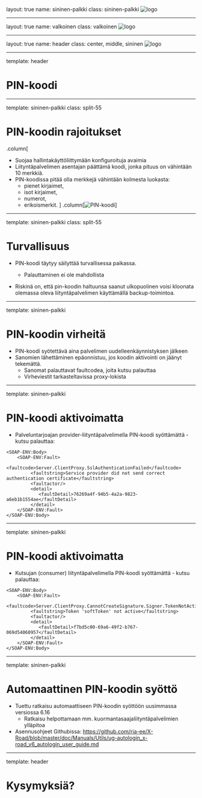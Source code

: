 layout: true
name: sininen-palkki
class: sininen-palkki
![logo](../suomifi_logo.svg)

---
layout: true
name: valkoinen
class: valkoinen
![logo](../suomifi_logo.svg)

---
layout: true
name: header
class: center, middle, sininen
![logo](../suomifi_logo.svg)

<!--DON'T TOUCH ABOVE THIS !!!!!! -->
---

template: header
# PIN-koodi

---

template: sininen-palkki
class: split-55

# PIN-koodin rajoitukset

.column[
- Suojaa hallintakäyttöliittymään konfiguroituja avaimia
- Liityntäpalvelimen asentajan päättämä koodi, jonka pituus on vähintään 10 merkkiä.
- PIN-koodissa pitää olla merkkejä vähintään kolmesta luokasta:
   - pienet kirjaimet,
   - isot kirjaimet,
   - numerot,
   - erikoismerkit.
]
.column[![PIN-koodi](../images/pin-koodi.png)]

---
template: sininen-palkki
class: split-55

# Turvallisuus

- PIN-koodi täytyy säilyttää turvallisessa paikassa.
   - Palauttaminen ei ole mahdollista
   
- Riskinä on, että pin-koodin haltuunsa saanut ulkopuolinen voisi kloonata olemassa oleva liityntäpalvelimen
käyttämällä backup-toimintoa. 


---

template: sininen-palkki

# PIN-koodin virheitä

- PIN-koodi syötettävä aina palvelimen uudelleenkäynnistyksen jälkeen
- Sanomien lähettäminen epäonnistuu, jos koodin aktivointi on jäänyt tekemättä.
   - Sanomat palauttavat faultcodea, joita kutsu palauttaa
   - Virheviestit tarkasteltavissa proxy-lokista
   
---

template: sininen-palkki

# PIN-koodi aktivoimatta
   
- Palveluntarjoajan provider-liityntäpalvelimella PIN-koodi syöttämättä - kutsu palauttaa:

```
<SOAP-ENV:Body>
    <SOAP-ENV:Fault>
         <faultcode>Server.ClientProxy.SslAuthenticationFailed</faultcode>
         <faultstring>Service provider did not send correct authentication certificate</faultstring>
         <faultactor/>
         <detail>
            <faultDetail>76269a4f-94b5-4a2a-9823-a6eb1b1554ae</faultDetail>
         </detail>
    </SOAP-ENV:Fault>
</SOAP-ENV:Body>
```

---

template: sininen-palkki

# PIN-koodi aktivoimatta

- Kutsujan (consumer) liityntäpalvelimella PIN-koodi syöttämättä - kutsu palauttaa:

```
<SOAP-ENV:Body>
    <SOAP-ENV:Fault>
         <faultcode>Server.ClientProxy.CannotCreateSignature.Signer.TokenNotActive</faultcode>
         <faultstring>Token 'softToken' not active</faultstring>
         <faultactor/>
         <detail>
            <faultDetail>f7bd5c00-69a6-49f2-b767-069d54060957</faultDetail>
         </detail>
    </SOAP-ENV:Fault>
</SOAP-ENV:Body>
```

---

template: sininen-palkki

# Automaattinen PIN-koodin syöttö

- Tuettu ratkaisu automaattiseen PIN-koodin syöttöön uusimmassa versiossa 6.16 
    - Ratkaisu helpottamaan mm. kuormantasaajaliityntäpalvelimien ylläpitoa
- Asennusohjeet Githubissa: 
https://github.com/ria-ee/X-Road/blob/master/doc/Manuals/Utils/ug-autologin_x-road_v6_autologin_user_guide.md 

---

template: header

# Kysymyksiä?
